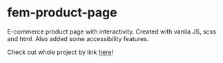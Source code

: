 # fem-product-page
E-commerce product page with interactivity.
Created with vanila JS, scss and html.
Also added some accessibility features.

Check out whole project by link [here](https://romansh12610.github.io/fem-product-page/dist/index.html)!
